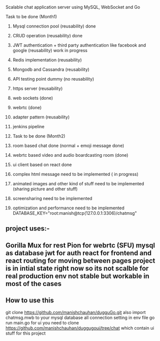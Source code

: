 Scalable chat application server using MySQL, WebSocket and Go 

Task to be done (Month1)
  1. Mysql connection pool (reusability) done
  2. CRUD operation  (reusability) done
  3. JWT authentication + third party authentication like facebook and google  (reusability) work in progress
  4. Redis implementation  (reusability)
  5. Mongodb and Cassandra   (reusability)
  6. API testing point dummy (no reusability)
  7. https server (reusability)
  8. web sockets  (done)
  8. webrtc  (done)
  9. adapter pattern (reusability)
  10. jenkins pipeline
  11. Task to be done (Month2)

  12. room based chat done (normal + emoji message done)
  13. webrtc based video and audio boardcasting room (done)
  14. ui client based on react done
  15. complex html message need to be implemented ( in progress)
  16. animated images and other kind of stuff need to be implemented (sharing picture and other stuff)
  17. screensharing need to be implemented
  18. optimization and performance need to be implemented 
DATABASE_KEY="root:manish@tcp(127.0.0.1:3306)/chatmsg"

project uses:-
----------------------------------------------------------------------------------------------------------
Gorilla Mux for rest 
Pion for webrtc (SFU)
mysql as database
jwt for auth 
react for frontend and react routing for moving between pages
project is in intial state right now so its not scalble for real production env
not stable but workable in most of the cases
----------------------------------------------------------------------------------------------------------

How to use this
--------------------------------
git clone https://github.com/manishchauhan/dugguGo.git
also import chatmsg.mwb to your mysql database
all connection setting in env file
go run main.go 
for ui you need to clone https://github.com/manishchauhan/duggugoui/tree/chat which contain ui stuff for this project
